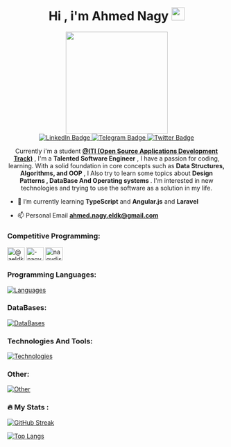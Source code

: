 <img src="https://komarev.com/ghpvc/?username=Blitz576&style=flat-square&color=blue" align="right" alt=""/>
<h1 align='center'>
  Hi , i'm Ahmed Nagy
  <img src="https://media.giphy.com/media/hvRJCLFzcasrR4ia7z/giphy.gif" width="30px"/>
</h1>
<div id="header" align="center">
  <img src="https://media.giphy.com/media/v1.Y2lkPTc5MGI3NjExM3hndnFzbnAzODR4NnpjZ244MmVxeXFlNmFpYnpwNG01OGRqazhxNiZlcD12MV9pbnRlcm5hbF9naWZfYnlfaWQmY3Q9Zw/2IudUHdI075HL02Pkk/giphy.gif" width="235"/>
</div>

<div id="badges" align="center">
  <a href="https://www.linkedin.com/in/ahmed-nagy-eldk-443a041b2/" border-radius="30">
    <img src="https://img.shields.io/badge/LinkedIn-blue?style=for-the-badge&logo=linkedin&logoColor=white" alt="LinkedIn Badge"/>
  </a>

  
  <a href="https://t.me/darkSparrow_07">
    <img src="https://img.shields.io/badge/Telegram-lightblue?style=for-the-badge&logo=telegram&logoColor=white" alt="Telegram Badge"/>
  </a>  
  <a href="https://twitter.com/eldk_n">
    <img src="https://img.shields.io/badge/Twitter-blue?style=for-the-badge&logo=twitter&logoColor=white" alt="Twitter Badge"/>
  </a>  
</div>
<p align="center"> Currently i'm a student <a href="https://iti.gov.eg/iti/home" alt="Information Technology Institute" color="red"><strong>@ITI (Open Source Applications Development Track)</strong></a> , I'm a <strong>Talented Software Engineer</strong> , I have a passion for coding, learning. With a solid foundation in core concepts such as <strong>Data Structures, Algorithms, and OOP </strong> , I Also try to learn some topics about <strong>Design Patterns , DataBase And Operating systems </strong>. I'm interested in new technologies and trying to use the software as a solution in my life.</p>

- 🌱 I’m currently learning **TypeScript** and **Angular.js** and **Laravel**

- 📫 Personal Email **ahmed.nagy.eldk@gmail.com**

<h3 align="left">Competitive Programming:</h3>
<p align="left">
<a href="https://www.hackerrank.com/profile/aeldk24" target="blank"><img align="center" src="https://raw.githubusercontent.com/rahuldkjain/github-profile-readme-generator/master/src/images/icons/Social/hackerrank.svg" alt="@aeldk24" height="30" width="40" /></a>
<a href="https://codeforces.com/profile/-nagy-" target="blank"><img align="center" src="https://raw.githubusercontent.com/rahuldkjain/github-profile-readme-generator/master/src/images/icons/Social/codeforces.svg" alt="-nagy-" height="30" width="40" /></a>
<a href="https://www.leetcode.com/nagydissapointed" target="blank"><img align="center" src="https://raw.githubusercontent.com/rahuldkjain/github-profile-readme-generator/master/src/images/icons/Social/leet-code.svg" alt="nagydissapointed" height="30" width="40" /></a>
</p>

<h3>Programming Languages:</h3>

[![Languages](https://skillicons.dev/icons?i=js,html,css,py,java,c,cpp,bash,ts,ruby,php)](https://skillicons.dev)

<h3>DataBases:</h3>

[![DataBases](https://skillicons.dev/icons?i=mongodb,postgres,mysql)](https://skillicons.dev)

<h3>Technologies And Tools: </h3>

[![Technologies](https://skillicons.dev/icons?i=nodejs,laravel,django,spring,angular,react,vue,nginx,wordpress,docker,git,postman)](https://skillicons.dev)

<h3>Other:</h3>

[![Other](https://skillicons.dev/icons?i=npm,linux,redhat,ubuntu,latex,clion,vscode,idea,phpstorm,pycharm,discord)](https://skillicons.dev)

### :fire: My Stats :
[![GitHub Streak](http://github-readme-streak-stats.herokuapp.com?user=Blitz576&theme=dark&background=000000)](https://git.io/streak-stats)

[![Top Langs](https://github-readme-stats.vercel.app/api/top-langs/?username=Blitz576&layout=compact&langs_count=6&include_all_commits=true)](https://github.com/anuraghazra/github-readme-stats)
